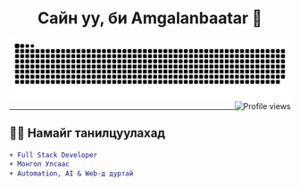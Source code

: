 <h1 align="center">Сайн уу, би Amgalanbaatar 👋</h1>

<div align="center">
  <img src="https://raw.githubusercontent.com/Platane/snk/output/github-contribution-grid-snake.svg" alt="Contribution snake" />
</div>

<!-- Профайл үзэлт -->
<a href="https://komarev.com/ghpvc/?username=Amgalanbaatar888">
  <img align="right" src="https://komarev.com/ghpvc/?username=Amgalanbaatar888&label=Profile Views&color=0e75b6&style=flat" alt="Profile views" />
</a>

---

## 🧑‍💻 Намайг танилцуулахад

```diff
+ Full Stack Developer
+ Монгол Улсаас
+ Automation, AI & Web-д дуртай
